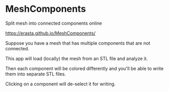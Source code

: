 # MeshComponents
Split mesh into connected components online

https://erasta.github.io/MeshComponents/

Suppose you have a mesh that has multiple components that are not connected.

This app will load (locally) the mesh from an STL file and analyze it.

Then each component will be colored differently and you'll be able to write them into separate STL files.

Clicking on a component will de-select it for writing.
